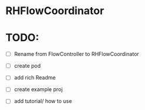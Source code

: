 # RHFlowCoordinator

# TODO:
- [ ] Rename from FlowController to RHFlowCoordinator
- [ ] create pod
- [ ] add rich Readme
- [ ] create example proj
- [ ] add tutorial/ how to use

